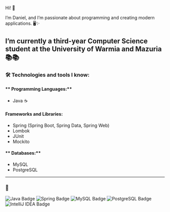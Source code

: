 Hi! 👋

I’m Daniel, and I’m passionate about programming and creating modern applications. 🖥️✨

I’m currently a third-year Computer Science student at the University of Warmia and Mazuria 📚📚
---

### 🛠  Technologies and tools I know:

#### ** Programming Languages:**
- Java ☕

#### **Frameworks and Libraries:**
- Spring (Spring Boot, Spring Data, Spring Web)
- Lombok
- JUnit
- Mockito

#### ** Databases:**
- MySQL
- PostgreSQL

---

### 🌟 

<img src="https://img.shields.io/badge/Java-ED8B00?style=for-the-badge&logo=java&logoColor=white" alt="Java Badge" />
<img src="https://img.shields.io/badge/Spring-6DB33F?style=for-the-badge&logo=spring&logoColor=white" alt="Spring Badge" />
<img src="https://img.shields.io/badge/MySQL-4479A1?style=for-the-badge&logo=mysql&logoColor=white" alt="MySQL Badge" />
<img src="https://img.shields.io/badge/PostgreSQL-316192?logo=postgresql&logoColor=white" alt="PostgreSQL Badge" />
<img src="https://img.shields.io/badge/IntelliJ%20IDEA-000000?style=for-the-badge&logo=intellij-idea&logoColor=white" alt="IntelliJ IDEA Badge" /> 
